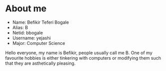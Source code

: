 # About me

* Name: Befikir Teferi Bogale
* Alias: B
* Netid: bbogale
* Username: yejashi
* Major: Computer Science

Hello everyone, my name is Befikir, people usually call me B. One of my favourite hobbies is either tinkering with computers
or modifying them such that they are asthetically pleasing.


